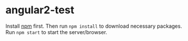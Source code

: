 # angular2-test

Install [npm](http://blog.npmjs.org/post/85484771375/how-to-install-npm) first.
Then run `npm install` to download necessary packages.
Run `npm start` to start the server/browser.